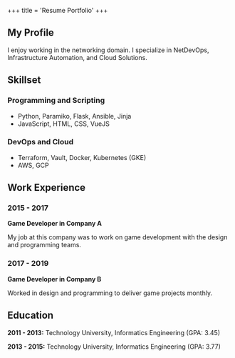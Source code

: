 +++
title = 'Resume Portfolio'
+++

## My Profile
<div class="container">
  <p>I enjoy working in the networking domain. I specialize in NetDevOps, Infrastructure Automation, and Cloud Solutions.</p>
</div>

## Skillset
<div class="container">
  <h3>Programming and Scripting</h3>
  <ul>
    <li>Python, Paramiko, Flask, Ansible, Jinja</li>
    <li>JavaScript, HTML, CSS, VueJS</li>
  </ul>
  <h3>DevOps and Cloud</h3>
  <ul>
    <li>Terraform, Vault, Docker, Kubernetes (GKE)</li>
    <li>AWS, GCP</li>
  </ul>
</div>

## Work Experience
<div class="container">
  <h3>2015 - 2017</h3>
  <p><b>Game Developer in Company A</b></p>
  <p>My job at this company was to work on game development with the design and programming teams.</p>

  <h3>2017 - 2019</h3>
  <p><b>Game Developer in Company B</b></p>
  <p>Worked in design and programming to deliver game projects monthly.</p>
</div>

## Education
<div class="container">
  <p><b>2011 - 2013:</b> Technology University, Informatics Engineering (GPA: 3.45)</p>
  <p><b>2013 - 2015:</b> Technology University, Informatics Engineering (GPA: 3.77)</p>
</div>



